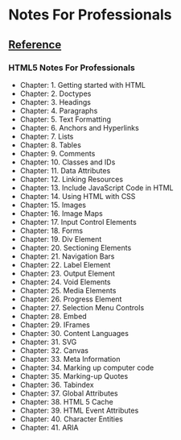 # Notes For Professionals 

## [Reference](https://goalkicker.com/)

### HTML5 Notes For Professionals

- Chapter: 1. Getting started with HTML
- Chapter: 2. Doctypes
- Chapter: 3. Headings
- Chapter: 4. Paragraphs
- Chapter: 5. Text Formatting
- Chapter: 6. Anchors and Hyperlinks
- Chapter: 7. Lists
- Chapter: 8. Tables
- Chapter: 9. Comments
- Chapter: 10. Classes and IDs
- Chapter: 11. Data Attributes
- Chapter: 12. Linking Resources
- Chapter: 13. Include JavaScript Code in HTML
- Chapter: 14. Using HTML with CSS
- Chapter: 15. Images
- Chapter: 16. Image Maps
- Chapter: 17. Input Control Elements
- Chapter: 18. Forms
- Chapter: 19. Div Element
- Chapter: 20. Sectioning Elements
- Chapter: 21. Navigation Bars
- Chapter: 22. Label Element
- Chapter: 23. Output Element
- Chapter: 24. Void Elements
- Chapter: 25. Media Elements
- Chapter: 26. Progress Element
- Chapter: 27. Selection Menu Controls
- Chapter: 28. Embed
- Chapter: 29. IFrames
- Chapter: 30. Content Languages
- Chapter: 31. SVG
- Chapter: 32. Canvas
- Chapter: 33. Meta Information
- Chapter: 34. Marking up computer code
- Chapter: 35. Marking-up Quotes
- Chapter: 36. Tabindex
- Chapter: 37. Global Attributes
- Chapter: 38. HTML 5 Cache
- Chapter: 39. HTML Event Attributes
- Chapter: 40. Character Entities
- Chapter: 41. ARIA